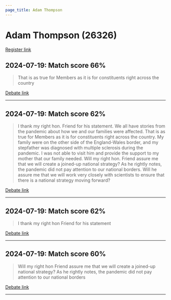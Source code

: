 ```yaml
---
page_title: Adam Thompson
---
```


# Adam Thompson  (26326)

[Register link](https://www.theyworkforyou.com/mp/26326/register)



## 2024-07-19: Match score 66%

>That is as true for Members as it is for constituents right across the country

[Debate link](https://www.theyworkforyou.com/debates/?id=2024-07-19b.298.1) 

---



## 2024-07-19: Match score 62%

>I thank my right hon. Friend for his statement. We all have stories from the pandemic about how we and our families were affected. That is as true for Members as it is for constituents right across the country. My family were on the other side of the England-Wales border, and my stepfather was diagnosed with multiple sclerosis during the pandemic. I was not able to visit him and provide the support to my mother that our family needed. Will my right hon. Friend assure me that we will create a joined-up national strategy? As he rightly notes, the pandemic did not pay attention to our national borders. Will he assure me that we will work very closely with scientists to ensure that there is a national strategy moving forward?

[Debate link](https://www.theyworkforyou.com/debates/?id=2024-07-19b.298.1) 

---



## 2024-07-19: Match score 62%

>I thank my right hon Friend for his statement

[Debate link](https://www.theyworkforyou.com/debates/?id=2024-07-19b.298.1) 

---



## 2024-07-19: Match score 60%

>Will my right hon Friend assure me that we will create a joined-up national strategy? As he rightly notes, the pandemic did not pay attention to our national borders

[Debate link](https://www.theyworkforyou.com/debates/?id=2024-07-19b.298.1) 

---


